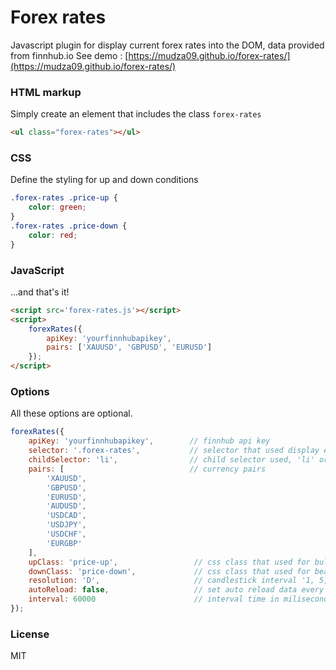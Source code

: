 Forex rates
=========

Javascript plugin for display current forex rates into the DOM, data provided from finnhub.io
See demo : [https://mudza09.github.io/forex-rates/](https://mudza09.github.io/forex-rates/)

### HTML markup

Simply create an element that includes the class `forex-rates`

``` html
<ul class="forex-rates"></ul>
```
### CSS

Define the styling for up and down conditions

``` css
.forex-rates .price-up {
    color: green;
}
.forex-rates .price-down {
    color: red;
}
```

### JavaScript

...and that's it!

``` html
<script src='forex-rates.js'></script>
<script>
    forexRates({
        apiKey: 'yourfinnhubapikey',
        pairs: ['XAUUSD', 'GBPUSD', 'EURUSD']
    });
</script>
```

### Options

All these options are optional.

``` js
forexRates({
    apiKey: 'yourfinnhubapikey',        // finnhub api key
    selector: '.forex-rates',           // selector that used display each forex prices
    childSelector: 'li',                // child selector used, 'li' or 'div' depend your parent selector
    pairs: [                            // currency pairs
        'XAUUSD', 
        'GBPUSD', 
        'EURUSD', 
        'AUDUSD', 
        'USDCAD', 
        'USDJPY',
        'USDCHF',
        'EURGBP'
    ],
    upClass: 'price-up',                 // css class that used for bullish condition
    downClass: 'price-down',             // css class that used for bearish condition
    resolution: 'D',                     // candlestick interval '1, 5, 15, 30, 60, D, W, M'
    autoReload: false,                   // set auto reload data every interval time used
    interval: 60000                      // interval time in miliseconds (default is every 1 minutes)
});
```

### License

MIT